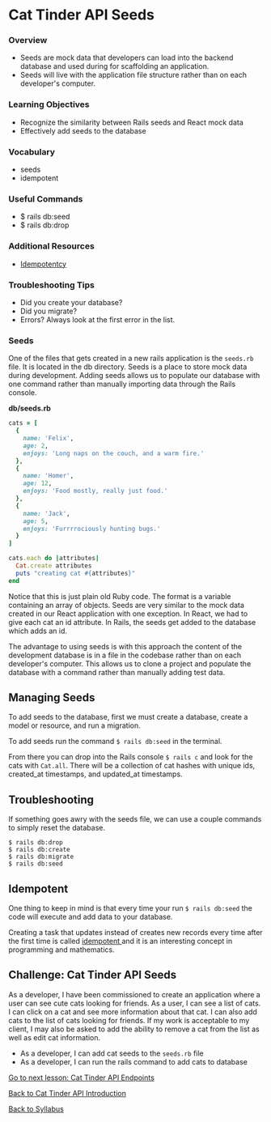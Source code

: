 # Cat Tinder API Seeds

### Overview
- Seeds are mock data that developers can load into the backend database and used during for scaffolding an application.
- Seeds will live with the application file structure rather than on each developer's computer.

### Learning Objectives
- Recognize the similarity between Rails seeds and React mock data
- Effectively add seeds to the database

### Vocabulary
- seeds
- idempotent

### Useful Commands
- $ rails db:seed
- $ rails db:drop

### Additional Resources
- [ Idempotentcy ](http://whatis.techtarget.com/definition/idempotence)

### Troubleshooting Tips
- Did you create your database?
- Did you migrate?
- Errors? Always look at the first error in the list.

### Seeds
One of the files that gets created in a new rails application is the `seeds.rb` file. It is located in the db directory. Seeds is a place to store mock data during development. Adding seeds allows us to populate our database with one command rather than manually importing data through the Rails console.

**db/seeds.rb**
```ruby
cats = [
  {
    name: 'Felix',
    age: 2,
    enjoys: 'Long naps on the couch, and a warm fire.'
  },
  {
    name: 'Homer',
    age: 12,
    enjoys: 'Food mostly, really just food.'
  },
  {
    name: 'Jack',
    age: 5,
    enjoys: 'Furrrrociously hunting bugs.'
  }
]

cats.each do |attributes|
  Cat.create attributes
  puts "creating cat #{attributes}"
end
```
Notice that this is just plain old Ruby code. The format is a variable containing an array of objects. Seeds are very similar to the mock data created in our React application with one exception. In React, we had to give each cat an id attribute. In Rails, the seeds get added to the database which adds an id.

The advantage to using seeds is with this approach the content of the development database is in a file in the codebase rather than on each developer's computer. This allows us to clone a project and populate the database with a command rather than manually adding test data.

## Managing Seeds
To add seeds to the database, first we must create a database, create a model or resource, and run a migration.

To add seeds run the command `$ rails db:seed` in the terminal.

From there you can drop into the Rails console `$ rails c` and look for the cats with `Cat.all`. There will be a collection of cat hashes with unique ids, created_at timestamps, and updated_at timestamps.

## Troubleshooting
If something goes awry with the seeds file, we can use a couple commands to simply reset the database.

```
$ rails db:drop
$ rails db:create
$ rails db:migrate
$ rails db:seed
```

## Idempotent
One thing to keep in mind is that every time your run `$ rails db:seed` the code will execute and add data to your database.

Creating a task that updates instead of creates new records every time after the first time is called [ idempotent ](http://whatis.techtarget.com/definition/idempotence) and it is an interesting concept in programming and mathematics.

## Challenge: Cat Tinder API Seeds
As a developer, I have been commissioned to create an application where a user can see cute cats looking for friends. As a user, I can see a list of cats. I can click on a cat and see more information about that cat. I can also add cats to the list of cats looking for friends. If my work is acceptable to my client, I may also be asked to add the ability to remove a cat from the list as well as edit cat information.

- As a developer, I can add cat seeds to the `seeds.rb` file
- As a developer, I can run the rails command to add cats to database

[ Go to next lesson: Cat Tinder API Endpoints ](./api_endpoints.md)

[ Back to Cat Tinder API Introduction ](./api_intro.md)

[ Back to Syllabus ](../../README.md#cat-tinder-backend)
